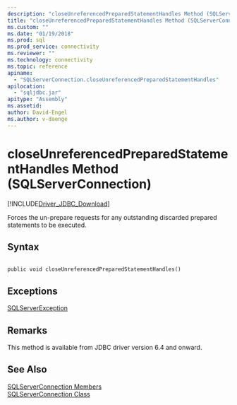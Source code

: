 ```yaml
---
description: "closeUnreferencedPreparedStatementHandles Method (SQLServerConnection)"
title: "closeUnreferencedPreparedStatementHandles Method (SQLServerConnection) | Microsoft Docs"
ms.custom: ""
ms.date: "01/19/2018"
ms.prod: sql
ms.prod_service: connectivity
ms.reviewer: ""
ms.technology: connectivity
ms.topic: reference
apiname: 
  - "SQLServerConnection.closeUnreferencedPreparedStatementHandles"
apilocation: 
  - "sqljdbc.jar"
apitype: "Assembly"
ms.assetid:
author: David-Engel
ms.author: v-daenge
---
```

# closeUnreferencedPreparedStatementHandles Method (SQLServerConnection)
[!INCLUDE[Driver_JDBC_Download](../../../includes/driver_jdbc_download.md)]

 Forces the un-prepare requests for any outstanding discarded prepared statements to be executed.

## Syntax  
  
```  
  
public void closeUnreferencedPreparedStatementHandles()  
```  


## Exceptions  
 [SQLServerException](../../../connect/jdbc/reference/sqlserverexception-class.md)  

## Remarks  
 This method is available from JDBC driver version 6.4 and onward.
 
## See Also  
 [SQLServerConnection Members](../../../connect/jdbc/reference/sqlserverconnection-members.md)   
 [SQLServerConnection Class](../../../connect/jdbc/reference/sqlserverconnection-class.md)  
  
  
